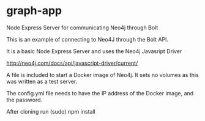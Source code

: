 # graph-app
Node Express Server for communicating Neo4j through Bolt

This is an example of connecting to Neo4J through the Bolt API.

It is a basic Node Express Server and uses the Neo4j Javasript Driver

http://neo4j.com/docs/api/javascript-driver/current/

A file is included to start a Docker image of Neo4j. It sets no volumes as this was written as a test server.

The config.yml file needs to have the IP address of the Docker image, and the password.

After cloning run (sudo) npm install
